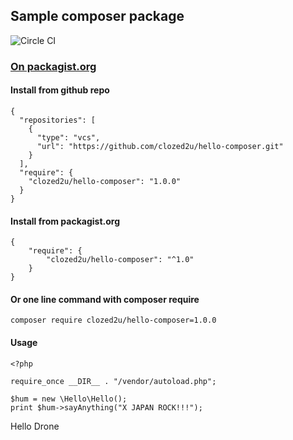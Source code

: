 ## Sample composer package
![Circle CI](https://circleci.com/gh/clozed2u/hello-composer.png "Circle CI")

### [On packagist.org](https://packagist.org/packages/clozed2u/hello-composer "hello-composer on  packagist.org")

#### Install from github repo
```
{
  "repositories": [
    {
      "type": "vcs",
      "url": "https://github.com/clozed2u/hello-composer.git"
    }
  ],
  "require": {
    "clozed2u/hello-composer": "1.0.0"
  }
}
```

#### Install from packagist.org
```
{
    "require": {
        "clozed2u/hello-composer": "^1.0"
    }
}
```

#### Or one line command with composer require
```
composer require clozed2u/hello-composer=1.0.0
```

#### Usage
```
<?php

require_once __DIR__ . "/vendor/autoload.php";

$hum = new \Hello\Hello();
print $hum->sayAnything("X JAPAN ROCK!!!");
```

Hello Drone
